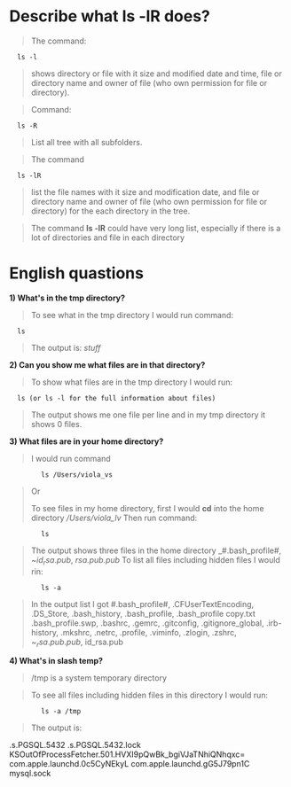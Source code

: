 # Describe what **ls -lR** does?
> The command:

      ls -l  
      
> shows directory or file with it size and modified date and time, file or directory name and owner of file (who own permission for file or directory).

> Command:

      ls -R 
      
> List all tree with all subfolders.

> The command 

      ls -lR
      
> list the file names with it size and modification date, and file or directory name and owner of file (who own permission for file or directory) for the each directory in the tree.

> The command **ls -lR** could have very long list, especially if there is a lot of directories and file in each directory


# English quastions

**1) What's in the tmp directory?**
> To see what in the tmp directory I would run command:

      ls
      
> The output is: *stuff*

**2) Can you show me what files are in that directory?**
> To show what files are in the tmp directory I would run:

      ls (or ls -l for the full information about files)
      
> The output shows me one file per line and in my tmp directory it shows 0 files.


**3) What files are in your home directory?**
> I would run command

            ls /Users/viola_vs
            
> Or
>
> To see files in my home directory, first I would **cd** into the home directory _/Users/viola_lv_
> Then run command:

            ls
            
> The output shows three files in the home directory _#.bash_profile#, ~$id_rsa.pub, ~$_rsa.pub.pub_
> To list all files including hidden files I would rin:

            ls -a
            
> In the output list I got #.bash_profile#, .CFUserTextEncoding, .DS_Store, .bash_history, .bash_profile, .bash_profile copy.txt
.bash_profile.swp, .bashrc, .gemrc, .gitconfig, .gitignore_global, .irb-history, .mkshrc, .netrc, .profile, .viminfo,
.zlogin, .zshrc, ~$_rsa.pub.pub, ~$id_rsa.pub


**4) What's in slash temp?**
> /tmp is a system temporary directory

> To see all files including hidden files in this directory I would run:

            ls -a /tmp
            
> The output is:

.s.PGSQL.5432
.s.PGSQL.5432.lock
KSOutOfProcessFetcher.501.HVXI9pQwBk_bgiVJaTNhiQNhqxc=
com.apple.launchd.0c5CyNEkyL
com.apple.launchd.gG5J79pn1C
mysql.sock
